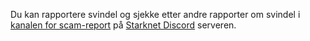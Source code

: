 Du kan rapportere svindel og sjekke etter andre rapporter om svindel i [kanalen for scam-report](https://discord.gg/qypnmzkhbc) på [Starknet Discord](https://starknet.io/discord) serveren.